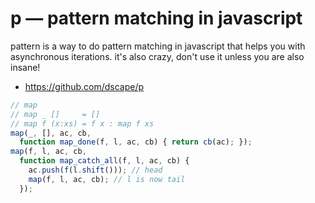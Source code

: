 # p — pattern matching in javascript

pattern is a way to do pattern matching in javascript that helps you with asynchronous iterations. it's also crazy, don't use it unless you are also insane!

* https://github.com/dscape/p

``` javascript
// map
// map _ []     = []
// map f (x:xs) = f x : map f xs
map(_, [], ac, cb, 
  function map_done(f, l, ac, cb) { return cb(ac); });
map(f, l, ac, cb, 
  function map_catch_all(f, l, ac, cb) {
    ac.push(f(l.shift())); // head
    map(f, l, ac, cb); // l is now tail
  });
```

